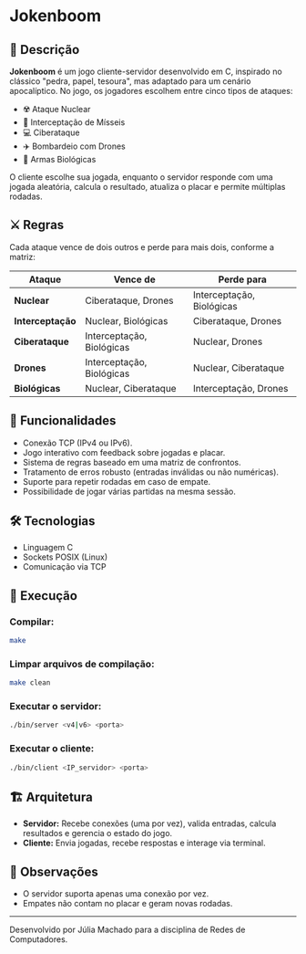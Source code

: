 
# Jokenboom


## 📜 Descrição

**Jokenboom** é um jogo cliente-servidor desenvolvido em C, inspirado no clássico "pedra, papel, tesoura", mas adaptado para um cenário apocalíptico. No jogo, os jogadores escolhem entre cinco tipos de ataques:

- ☢️ Ataque Nuclear  
- 🚀 Interceptação de Mísseis  
- 💻 Ciberataque  
- ✈️ Bombardeio com Drones  
- 🧪 Armas Biológicas  

O cliente escolhe sua jogada, enquanto o servidor responde com uma jogada aleatória, calcula o resultado, atualiza o placar e permite múltiplas rodadas.

## ⚔️ Regras
Cada ataque vence de dois outros e perde para mais dois, conforme a matriz:

| Ataque          | Vence de                      | Perde para                        |
|-----------------|-------------------------------|------------------------------------|
| **Nuclear**     | Ciberataque, Drones           | Interceptação, Biológicas         |
| **Interceptação**| Nuclear, Biológicas          | Ciberataque, Drones               |
| **Ciberataque** | Interceptação, Biológicas     | Nuclear, Drones                   |
| **Drones**      | Interceptação, Biológicas     | Nuclear, Ciberataque              |
| **Biológicas**  | Nuclear, Ciberataque          | Interceptação, Drones             |


## 🎯 Funcionalidades

- Conexão TCP (IPv4 ou IPv6).
- Jogo interativo com feedback sobre jogadas e placar.
- Sistema de regras baseado em uma matriz de confrontos.
- Tratamento de erros robusto (entradas inválidas ou não numéricas).
- Suporte para repetir rodadas em caso de empate.
- Possibilidade de jogar várias partidas na mesma sessão.

## 🛠️ Tecnologias

- Linguagem C
- Sockets POSIX (Linux)
- Comunicação via TCP

## 🚀 Execução

### Compilar:

```bash
make
```

### Limpar arquivos de compilação:

```bash
make clean
```

### Executar o servidor:

```bash
./bin/server <v4|v6> <porta>
```

### Executar o cliente:

```bash
./bin/client <IP_servidor> <porta>
```

## 🏗️ Arquitetura

- **Servidor:** Recebe conexões (uma por vez), valida entradas, calcula resultados e gerencia o estado do jogo.
- **Cliente:** Envia jogadas, recebe respostas e interage via terminal.

## 📝 Observações

- O servidor suporta apenas uma conexão por vez.
- Empates não contam no placar e geram novas rodadas.

---
Desenvolvido por Júlia Machado para a disciplina de Redes de Computadores.
